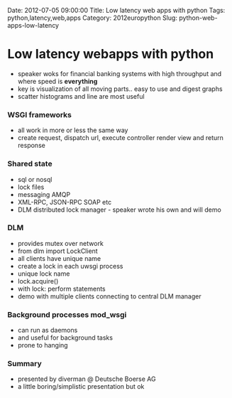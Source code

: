 Date: 2012-07-05 09:00:00
Title: Low latency web apps with python
Tags: python,latency,web,apps
Category: 2012europython
Slug: python-web-apps-low-latency

# Low latency webapps with python #

- speaker woks for financial banking systems with high throughput and where speed is **everything**
- key is visualization of all moving parts.. easy to use and digest graphs
- scatter histograms and line are most useful

### WSGI frameworks ###

- all work in more or less the same way
- create request, dispatch url, execute controller render view and return response

### Shared state ###

- sql or nosql
- lock files
- messaging AMQP
- XML-RPC, JSON-RPC SOAP etc
- DLM distributed lock manager - speaker wrote his own and will demo

### DLM ###

- provides mutex over network
- from dlm import LockClient
- all clients have unique name
- create a lock in each uwsgi process
- unique lock name
- lock.acquire()
- with lock: perform statements
- demo with multiple clients connecting to central DLM manager

### Background processes mod_wsgi ###

- can run as daemons
- and useful for background tasks
- prone to hanging

### Summary ###

- presented by diverman @ Deutsche Boerse AG
- a little boring/simplistic presentation but ok